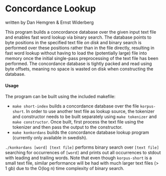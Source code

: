# Concordance Lookup
written by Dan Hemgren & Ernst Widerberg


This program builds a concordance database over the given input text file and enables fast word lookup via binary search.
The database points to byte positions in the specified text file _on disk_ and binary search is performed over these positions rather than in the file directly, resulting in fast word lookup without having to load the (potentially large) file into memory once the initial single-pass preprocessing of the text file has been performed. The concordance database is tightly packed and read using byte offsets, meaning no space is wasted on disk when constructing the database.

#### Usage

The program can be built using the included makefile:

* `make short-index` builds a concordance database over the file `korpus-short`. In order to use another text file as lookup source, the tokenizer and constructor needs to be built separately using `make tokenizer` and `make constructor`. Once built, first process the text file using the tokenizer and then pass the output to the constructor. 
* `make konkordans` builds the concordance database lookup program (currently only available in swedish). 

`./konkordans [word] [text file]` performs binary search over `[text file]` searching for occurrences of `[word]` and prints out all occurrences to stdout with leading and trailing words. Note that even though `korpus-short` is a small text file, similar performance will be had with much larger text files (> 1 gb) due to the O(log n) time complexity of binary search. 